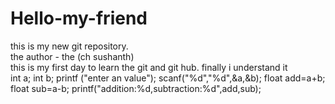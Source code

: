# Hello-my-friend
this is my new git repository.
<br>
the author - the (ch sushanth)
<br>
this is my first day to learn the git and git hub.
finally i understand it
<br>
int a;
int b;
printf ("enter an value");
scanf("%d","%d",&a,&b);
float add=a+b;
float sub=a-b;
printf("addition:%d,subtraction:%d",add,sub);
